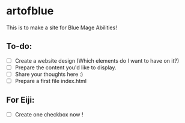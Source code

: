 # artofblue
This is to make a site for Blue Mage Abilities! 

## To-do:

- [ ] Create a website design (Which elements do I want to have on it?)
- [ ] Prepare the content you'd like to display.
- [ ] Share your thoughts here :)
- [ ] Prepare a first file index.html 

## For Eiji:

- [ ] Create one checkbox now !
